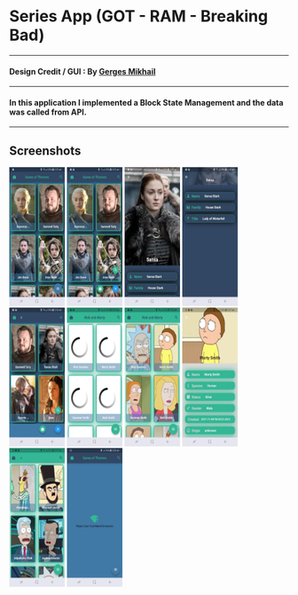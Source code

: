 # Series App (GOT - RAM - Breaking Bad)
-------------
#### Design Credit / GUI : By  [Gerges Mikhail](https://www.linkedin.com/in/gerges-mikhail-8578661ba/)
-------------
#### In this application I implemented a Block State Management and the data was called from API.
-------------  
## Screenshots 
<p float="left">
<img src="images/1.jpg" width="100" height="250" />
<img src="images/2.jpg" width="100" height="250" />
<img src="images/3.jpg" width="100" height="250" />
<img src="images/4.jpg" width="100" height="250" />
<img src="images/5.jpg" width="100" height="250" />
<img src="images/6.jpg" width="100" height="250" />
<img src="images/7.jpg" width="100" height="250" />
<img src="images/8.jpg" width="100" height="250" />
<img src="images/9.jpg" width="100" height="250" />
<img src="images/10.jpg" width="100" height="250" />
</p>


